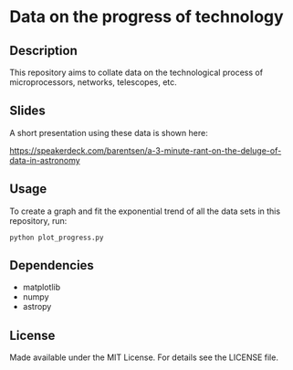 Data on the progress of technology
==================================

Description
-----------
This repository aims to collate data on the technological process of microprocessors, networks, telescopes, etc.

Slides
------
A short presentation using these data is shown here:

https://speakerdeck.com/barentsen/a-3-minute-rant-on-the-deluge-of-data-in-astronomy

Usage
-----
To create a graph and fit the exponential trend of all the data sets in this repository, run:

```
python plot_progress.py
```

Dependencies
------------
* matplotlib
* numpy
* astropy

License
-------
Made available under the MIT License. For details see the LICENSE file.
